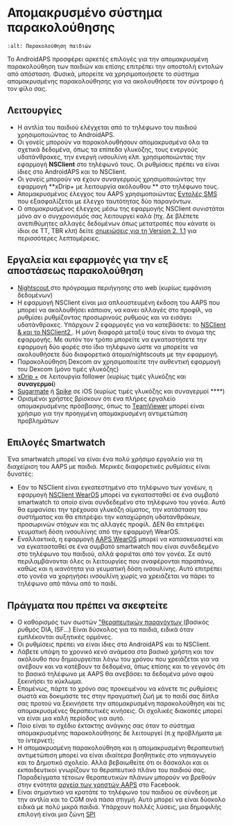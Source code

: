 # Απομακρυσμένο σύστημα παρακολούθησης

```{image} ../images/KidsMonitoring.png
:alt: Παρακολούθηση παιδιών
```

Το AndroidAPS προσφέρει αρκετές επιλογές για την απομακρυσμένη παρακολούθηση των παιδιών και επίσης επιτρέπει την αποστολή εντολών από απόσταση. Φυσικά, μπορείτε να χρησιμοποιήσετε το σύστημα απομακρυσμένης παρακολούθησης για να ακολουθήσετε τον σύντροφο ή τον φίλο σας.

## Λειτουργίες

- Η αντλία του παιδιού ελέγχεται από το τηλέφωνο του παιδιού χρησιμοποιώντας το AndroidAPS.
- Οι γονείς μπορούν να παρακολουθήσουν απομακρυσμένα όλα τα σχετικά δεδομένα, όπως τα επίπεδα γλυκόζης, τους ενεργούς υδατάνθρακες, την ενεργή ινσουλίνη κλπ. χρησιμοποιώντας την εφαρμογή **NSClient** στο τηλέφωνό τους. Οι ρυθμίσεις πρέπει να είναι ίδιες στο AndroidAPS και το NSClient.
- Οι γονείς μπορούν να έχουν συναγερμούς χρησιμοποιώντας την εφαρμογή **xDrip+ με λειτουργία ακόλουθου ** στο τηλέφωνο τους.
- Απομακρυσμένος έλεγχος του AAPS χρησιμοποιώντας [ Εντολές SMS ](../Children/SMS-Commands.md) που εξασφαλίζεται με έλεγχο ταυτότητας δύο παραγόντων.
- Ο απομακρυσμένος έλεγχος μέσω της εφαρμογής NSClient συνιστάται μόνο αν ο συγχρονισμός σας λειτουργεί καλά (πχ. Δε βλέπετε ανεπιθύμητες αλλαγές δεδομένων όπως μετατροπές που κάνατε οι ίδιοι σε TT, TBR κλπ) δείτε [σημειώσεις για τη Version 2. 1.1](Releasenotes-important-hints-2-8-1-1) για περισσότερες λεπτομέρειες.

## Εργαλεία και εφαρμογές για την εξ αποστάσεως παρακολούθηση

- [Nightscout ](https://nightscout.github.io/)στο πρόγραμμα περιήγησης στο web (κυρίως εμφάνιση δεδομένων)
- Η εφαρμογή NSClient είναι μια απλουστευμένη έκδοση του AAPS που μπορεί να ακολουθήσει κάποιον, να κανει αλλαγές στο προφίλ, να ρυθμίσει ρυθμίζοντας προσωρινούς ρυθμούς και να εισάγει υδατάνθρακες. Υπάρχουν 2 εφαρμογές για να κατεβάσετε:  το [NSClient & και το NSClient2 ](https://github.com/nightscout/AndroidAPS/releases/). Η μόνη διαφορά μεταξύ τους είναι το όνομα της εφαρμογής. Με αυτόν τον τρόπο μπορείτε να εγκαταστήσετε την εφαρμογή δύο φορές στο ίδιο τηλέφωνο ώστε να μπορείτε να ακολουθήσετε δύο διαφορετικά άτομα/nightscouts με την εφαρμογή.
- Παρακολούθηση Dexcom αν χρησιμοποιείτε την αυθεντική εφαρμογή του Dexcom (μόνο τιμές γλυκόζης)
- [xDrip +](../Configuration/xdrip.md) σε λειτουργία follower (κυρίως τιμές γλυκόζης και **συναγερμοί**)
- [Sugarmate](https://sugarmate.io/) ή [Spike](https://spike-app.com/) σε iOS (κυρίως τιμές γλυκόζης και συναγερμοί ****)
- Ορισμένοι χρήστες βρίσκουν ότι ένα πλήρες εργαλείο απομακρυσμένης πρόσβασης, όπως το [TeamViewer](https://www.teamviewer.com/) μπορεί είναι χρήσιμο για την προηγμένη απομακρυσμένη αντιμετώπιση προβλημάτων

## Επιλογές Smartwatch

Ένα smartwatch μπορεί να είναι ένα πολύ χρήσιμο εργαλείο για τη διαχείριση του AAPS με παιδιά. Μερικές διαφορετικές ρυθμίσεις είναι δυνατές:

- Εάν το NSClient είναι εγκατεστημένο στο τηλέφωνο των γονέων, η εφαρμογή [NSClient WearOS](https://github.com/nightscout/AndroidAPS/releases/) μπορεί να εγκατασταθεί σε ένα συμβατό smartwatch το οποίο είναι συνδεδεμένο στο τηλέφωνο του γονέα. Αυτό θα εμφανίσει την τρέχουσα γλυκόζη αίματος, την κατάσταση του συστήματος και θα επιτρέψει την καταχώρηση υδατανθράκων, προσωρινών στόχων και τις αλλαγές προφίλ. ΔΕΝ θα επιτρέψει γευματική δόση ινσουλίνης από την εφαρμογή WearOS.
- Εναλλακτικά, η εφαρμογή [AAPS WearOS](https://androidaps.readthedocs.io/en/latest/Configuration/Watchfaces.html) μπορεί να κατασκευαστεί και να εγκατασταθεί σε ένα συμβατό smartwatch που είναι συνδεδεμένο στο τηλέφωνο του παιδιού, αλλά φοριέται από τον γονέα. Σε αυτό περιλαμβάνονται όλες οι λειτουργίες που αναφέρονται παραπάνω, καθώς και η ικανότητα για γευματική δόση ινσουλίνης. Αυτό επιτρέπει στο γονέα να χορηγήσει ινσουλίνη χωρίς να χρειάζεται να πάρει το τηλέφωνο από πάνω από το παιδί.

## Πράγματα που πρέπει να σκεφτείτε

- Ο καθορισμός των σωστών ["θεραπευτικών παραγόντων ](FAQ-how-to-begin) (βασικός ρυθμός DIA, ISF...) Είναι δύσκολος για τα παιδιά, ειδικά όταν εμπλέκονται αυξητικές ορμόνες.
- Οι ρυθμίσεις πρέπει να είναι ίδιες στο AndroidAPS και το NSClient.
- Λάβετε υπόψη το χρονικό κενό ανάμεσα στο βασικό χρήστη και τον ακόλουθο που δημιουργείται λόγω του χρόνου που χρειάζεται για να ανέβουν και να κατέβουν τα δεδομένα, όπως επίσης και το γεγονός ότι το βασικό τηλέφωνο με AAPS θα ανεβάσει τα δεδομένα μόνο αφού ξεκινήσει το κύκλωμα.
- Επομένως, πάρτε το χρόνο σας προκειμένου να κάνετε τις ρυθμίσεις σωστά και δοκιμάστε τες στην πραγματική ζωή με το παιδί σας δίπλα σας προτού να ξεκινήσετε την απομακρυσμένη παρακολούθηση και τις απομακρυσμένες θεραπευτικές κινήσεις. Οι σχολικές διακοπές μπορεί να είναι μια καλή περίοδος για αυτό.
- Ποιο είναι το σχέδιο έκτακτης ανάγκης σας όταν το σύστημα απομακρυσμένης παρακολούθησης δε λειτουργεί (π.χ προβλήματα με το ίντερνετ);
- Η απομακρυσμένη παρακολούθηση και η απομακρυσμένη θεραπευτική αντιμετώπιση μπορεί να είναι ιδιαίτερα βοηθητικές στο νηπιαγωγείο και το Δημοτικό σχολείο. Αλλά βεβαιωθείτε ότι οι δάσκαλοι και οι εκπαιδευτικοί γνωρίζουν το θεραπευτικό πλάνο του παιδιού σας. Παραδείγματα τέτοιων θεραπευτικών πλάνων μπορούν να βρεθούν στην ενότητα [αρχεία των χρηστών AAPS](https://www.facebook.com/groups/AndroidAPSUsers/files/) στο Facebook.
- Είναι σημαντικό να κρατάτε το τηλέφωνο του παιδιού σε σύνδεση με την αντλία και το CGM ανά πάσα στιγμή. Αυτό μπορεί να είναι δύσκολο ειδικά με πολύ μικρά παιδιά. Υπάρχουν πολλές λύσεις, μια δημοφιλής επιλογή είναι μια ζώνη [SPI](https://spibelt.com/collections/kids-belts)
